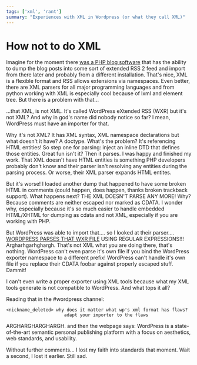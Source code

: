 ```yaml
---
tags: ['xml', 'rant']
summary: "Experiences with XML in Wordpress (or what they call XML)"
---
```


# How not to do XML

Imagine for the moment there [was a PHP blog software](http://wordpress.org/) that has the ability to dump the blog posts
into some sort of extended RSS 2 feed and import from there later and
probably from a different installation. That's nice, XML is a flexible
format and RSS allows extensions via namespaces. Even better, there are
XML parsers for all major programming languages and from python working
with XML is especially cool because of lxml and element tree. But there
is a problem with that...

...that XML, is not XML. It's called WordPress eXtended RSS (WXR) but
it's not XML? And why in god's name did nobody notice so far? I mean,
WordPress must have an importer for that.

Why it's not XML? It has XML syntax, XML namespace declarations but what
doesn't it have? A doctype. What's the problem? It's referencing HTML
entities! So step one for parsing: inject an inline DTD that defines
those entities. Great fun isn't it? Then it parses. I was happy and
finished my work. That XML doesn't have HTML entities is something PHP
developers probably don't know and their parser isn't resolving any
entities during the parsing process. Or worse, their XML parser expands
HTML entites.

But it's worse! I loaded another dump that happened to have some broken
HTML in comments (could happen, does happen, thanks broken trackback
support). What happens next? THE XML DOESN'T PARSE ANY MORE! Why?
Because comments are neither escaped nor marked as CDATA. I wonder why,
especially because it's so much easier to handle embedded HTML/XHTML for
dumping as cdata and not XML, especially if you are working with PHP.

But WordPress was able to import that.... so I looked at their
parser.... [WORDPRESS PARSES THAT WXR FILE](http://trac.wordpress.org/browser/trunk/wp-admin/import/wordpress.php?rev=6870)
USING REGULAR EXPRESSIONS!!! Argharhgarhghargh. That's not XML what you
are doing there, that's nothing. WordPress can't even parse it's own
file if you bind the WordPress exporter namespace to a different prefix!
WordPress can't handle it's own file if you replace their CDATA foobar
against properly escaped stuff. Dammit!

I can't even write a proper exporter using XML tools because what my XML
tools generate is not compatible to WordPress. And what tops it all?

Reading that in the #wordpress channel:

```
<nickname_deleted> why does it matter what wp's xml format has flaws?
                      adapt your importer to the flaws
```

ARGHARGHARGHARGH. and then the webpage says: WordPress is a
state-of-the-art semantic personal publishing platform with a focus on
aesthetics, web standards, and usability.

Without further comments... I lost my faith into standards that moment.
Wait a second, I lost it earlier. Still sad.
